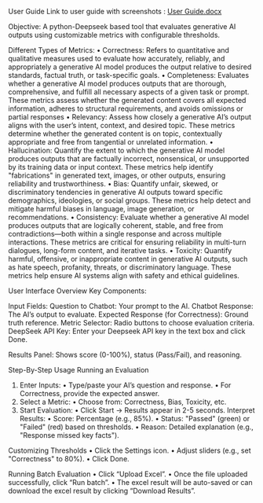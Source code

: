 User Guide
Link to user guide with screenshots : [User Guide.docx](https://github.com/lakshmisubhadra/Gen_AI_Evaluator/blob/c8505eed25317b06509c4af2f4c1d94707e6b311/User%20Guide.docx)

Objective: A python-Deepseek based tool that evaluates generative AI outputs using customizable metrics with configurable thresholds.

Different Types of Metrics:
•	Correctness: Refers to quantitative and qualitative measures used to evaluate how accurately, reliably, and appropriately a generative AI model produces the output relative to desired standards, factual truth, or task-specific goals.
•	Completeness: Evaluates whether a generative AI model produces outputs that are thorough, comprehensive, and fulfill all necessary aspects of a given task or prompt. These metrics assess whether the generated content covers all expected information, adheres to structural requirements, and avoids omissions or partial responses
•	Relevancy: Assess how closely a generative AI’s output aligns with the user’s intent, context, and desired topic. These metrics determine whether the generated content is on topic, contextually appropriate and free from tangential or unrelated information.
•	Hallucination: Quantify the extent to which the generative AI model produces outputs that are factually incorrect, nonsensical, or unsupported by its training data or input context. These metrics help identify "fabrications" in generated text, images, or other outputs, ensuring reliability and trustworthiness. 
•	Bias: Quantify unfair, skewed, or discriminatory tendencies in generative AI outputs toward specific demographics, ideologies, or social groups. These metrics help detect and mitigate harmful biases in language, image generation, or recommendations.
•	Consistency: Evaluate whether a generative AI model produces outputs that are logically coherent, stable, and free from contradictions—both within a single response and across multiple interactions. These metrics are critical for ensuring reliability in multi-turn dialogues, long-form content, and iterative tasks.
•	Toxicity: Quantify harmful, offensive, or inappropriate content in generative AI outputs, such as hate speech, profanity, threats, or discriminatory language. These metrics help ensure AI systems align with safety and ethical guidelines.



User Interface Overview
Key Components:

Input Fields: 
Question to Chatbot: Your prompt to the AI.
Chatbot Response: The AI’s output to evaluate.
Expected Response (for Correctness): Ground truth reference.
Metric Selector: 
Radio buttons to choose evaluation criteria.
DeepSeek API Key: 
Enter your Deepseek API key in the text box and click Done.
 


Results Panel:
Shows score (0-100%), status (Pass/Fail), and reasoning.
 

Step-By-Step Usage
Running an Evaluation
1.	Enter Inputs:
•	Type/paste your AI’s question and response.
•	For Correctness, provide the expected answer.
2.	Select a Metric:
•	Choose from: Correctness, Bias, Toxicity, etc.
3.	Start Evaluation:
•	Click Start → Results appear in 2-5 seconds.
Interpret Results:
•	Score: Percentage (e.g., 85%).
•	Status: "Passed" (green) or "Failed" (red) based on thresholds.
•	Reason: Detailed explanation (e.g., "Response missed key facts").
 

Customizing Thresholds
•	Click the Settings icon.
•	Adjust sliders (e.g., set "Correctness" to 80%).
•	Click Done.

 
Running Batch Evaluation
•	Click “Upload Excel”.
•	Once the file uploaded successfully, click “Run batch”.
•	The excel result will be auto-saved or can download the excel result by clicking “Download Results”.













